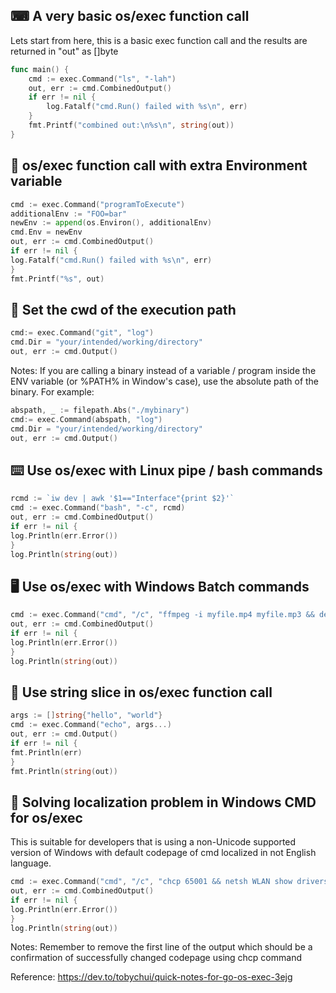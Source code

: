 ## ⌨ A very basic os/exec function call

Lets start from here, this is a basic exec function call and the results are returned in "out" as []byte

```go
func main() {
    cmd := exec.Command("ls", "-lah")
    out, err := cmd.CombinedOutput()
    if err != nil {
        log.Fatalf("cmd.Run() failed with %s\n", err)
    }
    fmt.Printf("combined out:\n%s\n", string(out))
}
```

## 🌲 os/exec function call with extra Environment variable

```go
cmd := exec.Command("programToExecute")
additionalEnv := "FOO=bar"
newEnv := append(os.Environ(), additionalEnv)
cmd.Env = newEnv
out, err := cmd.CombinedOutput()
if err != nil {
log.Fatalf("cmd.Run() failed with %s\n", err)
}
fmt.Printf("%s", out)
```

## 📁 Set the cwd of the execution path

```go
cmd:= exec.Command("git", "log")
cmd.Dir = "your/intended/working/directory"
out, err := cmd.Output()
```

Notes: If you are calling a binary instead of a variable / program inside the ENV variable (or %PATH% in Window's case), use the absolute path of the binary. For example:

```go
abspath, _ := filepath.Abs("./mybinary")
cmd:= exec.Command(abspath, "log")
cmd.Dir = "your/intended/working/directory"
out, err := cmd.Output()
```

## ⌨️ Use os/exec with Linux pipe / bash commands

```go
rcmd := `iw dev | awk '$1=="Interface"{print $2}'`
cmd := exec.Command("bash", "-c", rcmd)
out, err := cmd.CombinedOutput()
if err != nil {
log.Println(err.Error())
}
log.Println(string(out))
```

## 🖥️ Use os/exec with Windows Batch commands

```go
cmd := exec.Command("cmd", "/c", "ffmpeg -i myfile.mp4 myfile.mp3 && del myfile.mp4")
out, err := cmd.CombinedOutput()
if err != nil {
log.Println(err.Error())
}
log.Println(string(out))
```

## 📑 Use string slice in os/exec function call

```go
args := []string{"hello", "world"}
cmd := exec.Command("echo", args...)
out, err := cmd.Output()
if err != nil {
fmt.Println(err)
}
fmt.Println(string(out))
```

## 🍆 Solving localization problem in Windows CMD for os/exec

This is suitable for developers that is using a non-Unicode supported version of Windows with default codepage of cmd localized in not English language.

```go
cmd := exec.Command("cmd", "/c", "chcp 65001 && netsh WLAN show drivers")
out, err := cmd.CombinedOutput()
if err != nil {
log.Println(err.Error())
}
log.Println(string(out))
```

Notes: Remember to remove the first line of the output which should be a confirmation of successfully changed codepage using chcp command

Reference: https://dev.to/tobychui/quick-notes-for-go-os-exec-3ejg
